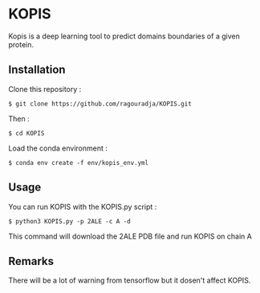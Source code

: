 # KOPIS
Kopis is a deep learning tool to predict domains boundaries of a given protein.




Installation
------------
Clone this repository : 

    $ git clone https://github.com/ragouradja/KOPIS.git

Then :

    $ cd KOPIS

Load the conda environment : 

    $ conda env create -f env/kopis_env.yml


Usage
-----

You can run KOPIS with the KOPIS.py script : 

    $ python3 KOPIS.py -p 2ALE -c A -d

This command will download the 2ALE PDB file and run KOPIS on chain A

Remarks
-------

There will be a lot of warning from tensorflow but it dosen't affect KOPIS.

